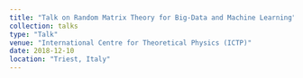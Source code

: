 ```yaml
---
title: "Talk on Random Matrix Theory for Big-Data and Machine Learning"
collection: talks
type: "Talk"
venue: "International Centre for Theoretical Physics (ICTP)"
date: 2018-12-10
location: "Triest, Italy"
---
```


